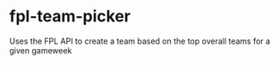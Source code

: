 # fpl-team-picker
Uses the FPL API to create a team based on the top overall teams for a given gameweek
